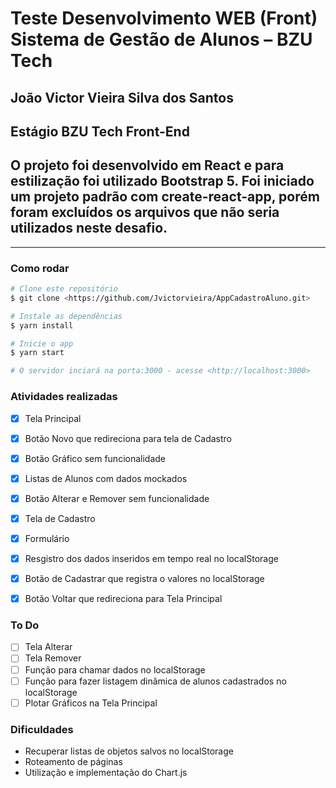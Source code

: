 # Teste Desenvolvimento WEB (Front) Sistema de Gestão de Alunos – BZU Tech

## João Victor Vieira Silva dos Santos
## Estágio BZU Tech Front-End

## O projeto foi desenvolvido em React e para estilização foi utilizado Bootstrap 5. Foi iniciado um projeto padrão com create-react-app, porém foram excluídos os arquivos que não seria utilizados neste desafio.

---

### Como rodar

```bash
# Clone este repositório
$ git clone <https://github.com/Jvictorvieira/AppCadastroAluno.git>

# Instale as dependências
$ yarn install

# Inicie o app
$ yarn start

# O servidor inciará na porta:3000 - acesse <http://localhost:3000>
```
### Atividades realizadas

- [x] Tela Principal
- [x] Botão Novo que redireciona para tela de Cadastro
- [x] Botão Gráfico sem funcionalidade
- [x] Listas de Alunos com dados mockados
- [x] Botão Alterar e Remover sem funcionalidade

- [x] Tela de Cadastro 
- [x] Formulário 
- [x] Resgistro dos dados inseridos em tempo real no localStorage
- [x] Botão de Cadastrar que registra o valores no localStorage
- [x] Botão Voltar que redireciona para Tela Principal

### To Do
- [ ] Tela Alterar
- [ ] Tela Remover
- [ ] Função para chamar dados no localStorage
- [ ] Função para fazer listagem dinâmica de alunos cadastrados no localStorage
- [ ] Plotar Gráficos na Tela Principal

### Dificuldades
- Recuperar listas de objetos salvos no localStorage
- Roteamento de páginas
- Utilização e implementação do Chart.js



